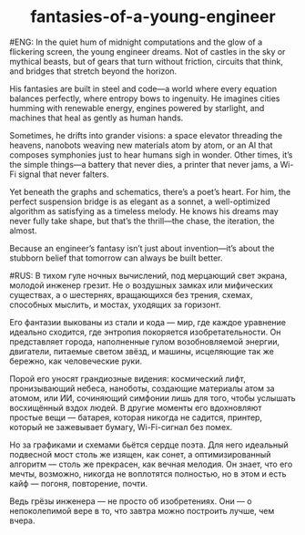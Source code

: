 
<h1 align="center">fantasies-of-a-young-engineer</h1>
#ENG:
In the quiet hum of midnight computations and the glow of a flickering screen, the young engineer dreams. Not of castles in the sky or mythical beasts, but of gears that turn without friction, circuits that think, and bridges that stretch beyond the horizon.

His fantasies are built in steel and code—a world where every equation balances perfectly, where entropy bows to ingenuity. He imagines cities humming with renewable energy, engines powered by starlight, and machines that heal as gently as human hands.

Sometimes, he drifts into grander visions: a space elevator threading the heavens, nanobots weaving new materials atom by atom, or an AI that composes symphonies just to hear humans sigh in wonder. Other times, it’s the simple things—a battery that never dies, a printer that never jams, a Wi-Fi signal that never falters.

Yet beneath the graphs and schematics, there’s a poet’s heart. For him, the perfect suspension bridge is as elegant as a sonnet, a well-optimized algorithm as satisfying as a timeless melody. He knows his dreams may never fully take shape, but that’s the thrill—the chase, the iteration, the almost.

Because an engineer’s fantasy isn’t just about invention—it’s about the stubborn belief that tomorrow can always be built better.

#RUS:
В тихом гуле ночных вычислений, под мерцающий свет экрана, молодой инженер грезит. Не о воздушных замках или мифических существах, а о шестернях, вращающихся без трения, схемах, способных мыслить, и мостах, уходящих за горизонт.

Его фантазии выкованы из стали и кода — мир, где каждое уравнение идеально сходится, где энтропия покоряется изобретательности. Он представляет города, наполненные гулом возобновляемой энергии, двигатели, питаемые светом звёзд, и машины, исцеляющие так же бережно, как человеческие руки.

Порой его уносят грандиозные видения: космический лифт, пронизывающий небеса, наноботы, создающие материалы атом за атомом, или ИИ, сочиняющий симфонии лишь для того, чтобы услышать восхищённый вздох людей. В другие моменты его вдохновляют простые вещи — батарея, которая никогда не садится, принтер, который не зажевывает бумагу, Wi-Fi-сигнал без помех.

Но за графиками и схемами бьётся сердце поэта. Для него идеальный подвесной мост столь же изящен, как сонет, а оптимизированный алгоритм — столь же прекрасен, как вечная мелодия. Он знает, что его мечты, возможно, никогда не воплотятся полностью, но в этом и есть кайф — погоня, повторение, почти.

Ведь грёзы инженера — не просто об изобретениях. Они — о непоколепимой вере в то, что завтра можно построить лучше, чем вчера.



